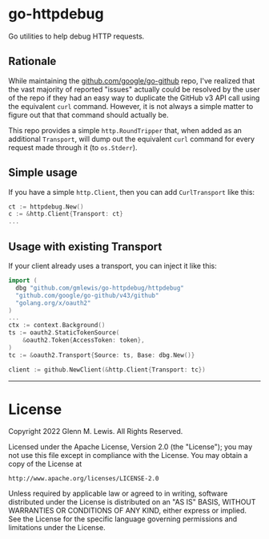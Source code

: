 # go-httpdebug

Go utilities to help debug HTTP requests.

## Rationale

While maintaining the [github.com/google/go-github](https://github.com/google/go-github)
repo, I've realized that the vast majority of reported "issues" actually could be
resolved by the user of the repo if they had an easy way to duplicate the
GitHub v3 API call using the equivalent `curl` command. However, it is not always
a simple matter to figure out that that command should actually be.

This repo provides a simple `http.RoundTripper` that, when added as an additional
`Transport`, will dump out the equivalent `curl` command for every request made
through it (to `os.Stderr`).

## Simple usage

If you have a simple `http.Client`, then you can add `CurlTransport` like this:

```go
ct := httpdebug.New()
c := &http.Client{Transport: ct}
...
```

## Usage with existing Transport

If your client already uses a transport, you can inject it like this:

```go
import (
  dbg "github.com/gmlewis/go-httpdebug/httpdebug"
  "github.com/google/go-github/v43/github"
  "golang.org/x/oauth2"
)
...
ctx := context.Background()
ts := oauth2.StaticTokenSource(
	&oauth2.Token{AccessToken: token},
)
tc := &oauth2.Transport{Source: ts, Base: dbg.New()}

client := github.NewClient(&http.Client{Transport: tc})
```

----------------------------------------------------------------------

# License

Copyright 2022 Glenn M. Lewis. All Rights Reserved.

Licensed under the Apache License, Version 2.0 (the "License");
you may not use this file except in compliance with the License.
You may obtain a copy of the License at

    http://www.apache.org/licenses/LICENSE-2.0

Unless required by applicable law or agreed to in writing, software
distributed under the License is distributed on an "AS IS" BASIS,
WITHOUT WARRANTIES OR CONDITIONS OF ANY KIND, either express or implied.
See the License for the specific language governing permissions and
limitations under the License.
